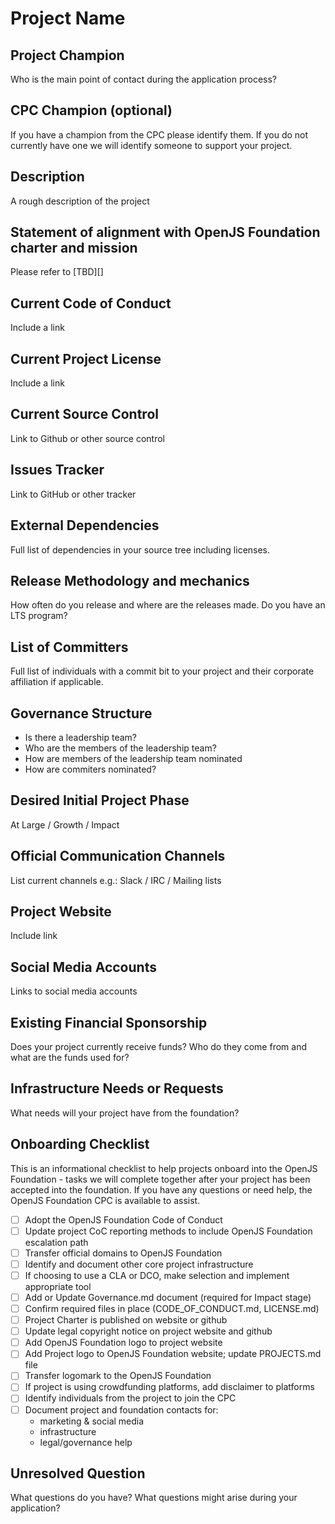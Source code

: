 # Project Name

## Project Champion

Who is the main point of contact during the application process?

## CPC Champion (optional)

If you have a champion from the CPC please identify them. If you do not currently have one we will identify someone to support your project.

## Description

A rough description of the project

## Statement of alignment with OpenJS Foundation charter and mission

Please refer to [TBD][]

## Current Code of Conduct

Include a link

## Current Project License

Include a link

## Current Source Control

Link to Github or other source control

## Issues Tracker

Link to GitHub or other tracker

## External Dependencies

Full list of dependencies in your source tree including licenses.

## Release Methodology and mechanics

How often do you release and where are the releases made. Do you have an LTS program?

## List of Committers

Full list of individuals with a commit bit to your project and their corporate affiliation if applicable.

## Governance Structure

* Is there a leadership team?
* Who are the members of the leadership team?
* How are members of the leadership team nominated
* How are commiters nominated?

## Desired Initial Project Phase

At Large / Growth / Impact

## Official Communication Channels

List current channels e.g.: Slack / IRC / Mailing lists

## Project Website

Include link

## Social Media Accounts

Links to social media accounts

## Existing Financial Sponsorship

Does your project currently receive funds? Who do they come from and what are the funds used for?

## Infrastructure Needs or Requests

What needs will your project have from the foundation?

## Onboarding Checklist

This is an informational checklist to help projects onboard into the OpenJS Foundation - tasks we will complete together after your project has been accepted into the foundation. If you have any questions or need help, the OpenJS Foundation CPC is available to assist.

- [ ] Adopt the OpenJS Foundation Code of Conduct
- [ ] Update project CoC reporting methods to include OpenJS Foundation escalation path
- [ ] Transfer official domains to OpenJS Foundation
- [ ] Identify and document other core project infrastructure
- [ ] If choosing to use a CLA or DCO, make selection and implement appropriate tool
- [ ] Add or Update Governance.md document (required for Impact stage)
- [ ] Confirm required files in place (CODE_OF_CONDUCT.md, LICENSE.md)
- [ ] Project Charter is published on website or github
- [ ] Update legal copyright notice on project website and github
- [ ] Add OpenJS Foundation logo to project website
- [ ] Add Project logo to OpenJS Foundation website; update PROJECTS.md file
- [ ] Transfer logomark to the OpenJS Foundation
- [ ] If project is using crowdfunding platforms, add disclaimer to platforms
- [ ] Identify individuals from the project to join the CPC
- [ ] Document project and foundation contacts for:
  * marketing & social media
  * infrastructure
  * legal/governance help

## Unresolved Question

What questions do you have? What questions might arise during your application?
